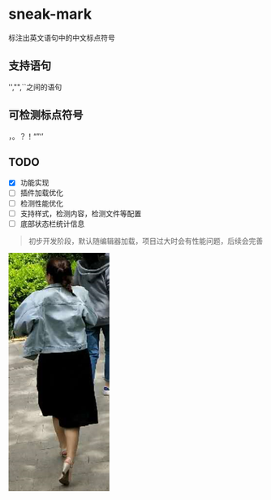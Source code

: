 # sneak-mark
标注出英文语句中的中文标点符号   
## 支持语句
'',"",``之间的语句
## 可检测标点符号
，。？！“”‘’  
## TODO
- [x] 功能实现
- [ ] 插件加载优化
- [ ] 检测性能优化
- [ ] 支持样式，检测内容，检测文件等配置
- [ ] 底部状态栏统计信息

>初步开发阶段，默认随编辑器加载，项目过大时会有性能问题，后续会完善   

![前进](images/back.png)